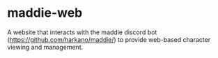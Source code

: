 # maddie-web
A website that interacts with the maddie discord bot (https://github.com/harkano/maddie/) to provide web-based character viewing and management.
